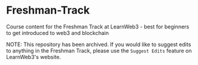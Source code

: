 # Freshman-Track
Course content for the Freshman Track at LearnWeb3 - best for beginners to get introduced to web3 and blockchain

NOTE: This repository has been archived. If you would like to suggest edits to anything in the Freshman Track, please use the `Suggest Edits` feature on LearnWeb3's website.
